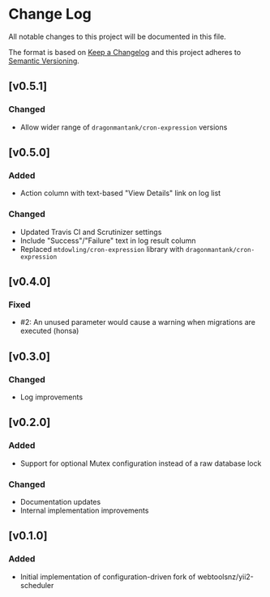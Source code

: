 Change Log
==========

All notable changes to this project will be documented in this file.

The format is based on [Keep a Changelog](https://keepachangelog.com/)
and this project adheres to [Semantic Versioning](https://semver.org).


[v0.5.1]
--------

### Changed
- Allow wider range of `dragonmantank/cron-expression` versions


[v0.5.0]
--------

### Added
- Action column with text-based "View Details" link on log list

### Changed
- Updated Travis CI and Scrutinizer settings
- Include "Success"/"Failure" text in log result column
- Replaced `mtdowling/cron-expression` library with `dragonmantank/cron-expression`


[v0.4.0]
--------

### Fixed
- #2: An unused parameter would cause a warning when migrations are executed (honsa)


[v0.3.0]
--------

### Changed
- Log improvements


[v0.2.0]
--------

### Added
- Support for optional Mutex configuration instead of a raw database lock


### Changed
- Documentation updates
- Internal implementation improvements


[v0.1.0]
--------

### Added
- Initial implementation of configuration-driven fork of webtoolsnz/yii2-scheduler
